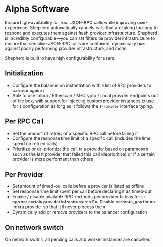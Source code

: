 # Alpha Software

Ensure high-availability for your JSON-RPC calls while improving user-experience. Shepherd automatically cancels calls that are taking too long to respond and executes them against fresh provider infrastructure. Shepherd is incredibly configurable — you can set filters on provider infrastructure to ensure that sensitive JSON-RPC calls are contained, dynamically bias against poorly performing provider infrastructure, and more!

Shepherd is built to have high configurability for users.

## Initialization

* Configure the balancer on instantiation with a list of RPC providers to balance against
* Able to use Infura / Etherscan / MyCrypto / Local provider endpoints out of the box, with support for injecting custom provider instances to use for a configuration as long as it follows the `IProvider` interface typing.

## Per RPC Call

* Set the amount of retries of a specific RPC call before failing it
* Configure the response time limit of a specific call (includes the time spend on retried calls)
* Prioritize or de-prioritize the call to a provider based on parameters such as the last provider that failed this call (deprioritize) or if a certain provider is more performant than others

## Per Provider

* Set amount of timed-out calls before a provider is listed as offline
* Set response time limit spent per call before declaring it as timed-out
* Enable / disable available RPC-methods per provider to bias for or against certain provider infrastructures Ex. Disable estimate_gas for an Infura provider so that it'll never process them
* Dynamically add or remove providers to the balancer configuration

## On network switch

On network switch, all pending calls and worker instances are cancelled
